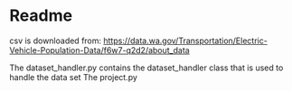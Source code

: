 # Readme
csv is downloaded from: 
https://data.wa.gov/Transportation/Electric-Vehicle-Population-Data/f6w7-q2d2/about_data

The dataset_handler.py contains the dataset_handler class that is used to handle the data set
The project.py 